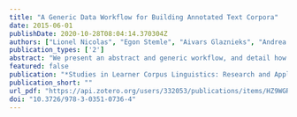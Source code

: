 ```yaml
---
title: "A Generic Data Workflow for Building Annotated Text Corpora"
date: 2015-06-01
publishDate: 2020-10-28T08:04:14.370304Z
authors: ["Lionel Nicolas", "Egon Stemle", "Aivars Glaznieks", "Andrea Abel"]
publication_types: ['2']
abstract: "We present an abstract and generic workflow, and detail how it has been implemented to build and annotate learner corpora. This workflow has been developed through an interdisciplinary collaboration between linguists, who annotate and use corpora, and computational linguists and computer scientists, who are responsible for providing technical support and adaptation or implementation of software components."
featured: false
publication: "*Studies in Learner Corpus Linguistics: Research and Applications for Foreign Language Teaching and Assessment*"
publication_short: ""
url_pdf: "https://api.zotero.org/users/332053/publications/items/HZ9WGRBP/file/view"
doi: "10.3726/978-3-0351-0736-4"
---
```


